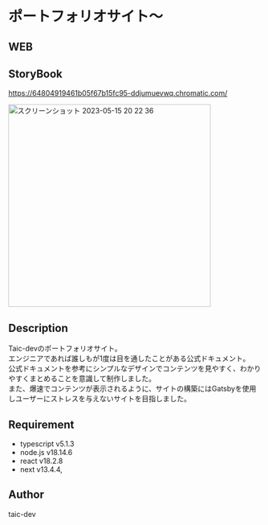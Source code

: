 # ポートフォリオサイト〜
## WEB


## StoryBook
https://64804919461b05f67b15fc95-ddjumuevwq.chromatic.com/

<img width="403" alt="スクリーンショット 2023-05-15 20 22 36" src="https://github.com/taic-dev/myPortfolio_TS/assets/52269577/ebff96dc-06ab-48e7-aa2e-a17f62036912">

## Description
Taic-devのポートフォリオサイト。<br>
エンジニアであれば誰しもが1度は目を通したことがある公式ドキュメント。<br>
公式ドキュメントを参考にシンプルなデザインでコンテンツを見やすく、わかりやすくまとめることを意識して制作しました。<br>
また、爆速でコンテンツが表示されるように、サイトの構築にはGatsbyを使用しユーザーにストレスを与えないサイトを目指しました。

## Requirement
- typescript v5.1.3
- node.js v18.14.6
- react v18.2.8
- next v13.4.4,

## Author
taic-dev
